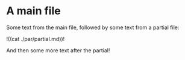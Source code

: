 # A main file

Some text from the main file, followed by
some text from a partial file:

!((cat ./par/partial.md))!

And then some more text after the partial!
